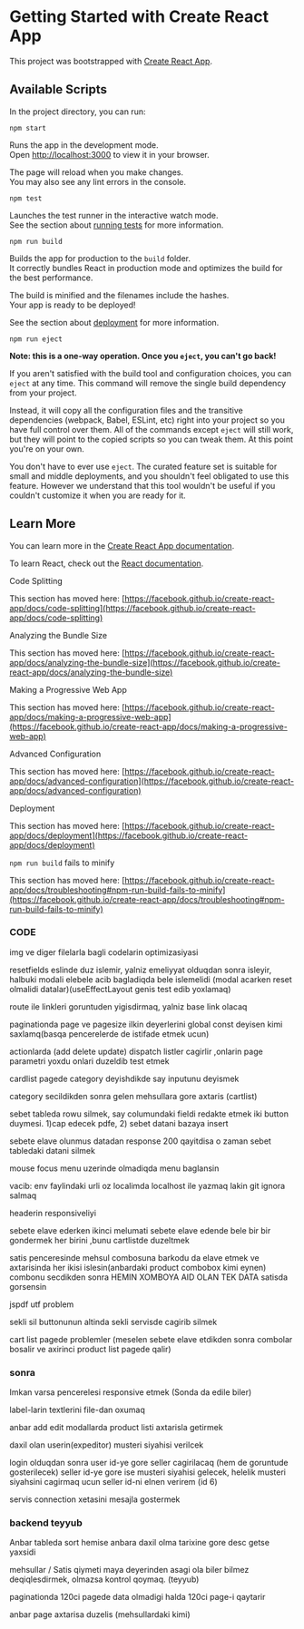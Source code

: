 # Getting Started with Create React App

This project was bootstrapped with [Create React App](https://github.com/facebook/create-react-app).

## Available Scripts

In the project directory, you can run:

`npm start`

Runs the app in the development mode.\
Open [http://localhost:3000](http://localhost:3000) to view it in your browser.

The page will reload when you make changes.\
You may also see any lint errors in the console.

`npm test`

Launches the test runner in the interactive watch mode.\
See the section about [running tests](https://facebook.github.io/create-react-app/docs/running-tests) for more information.

`npm run build`

Builds the app for production to the `build` folder.\
It correctly bundles React in production mode and optimizes the build for the best performance.

The build is minified and the filenames include the hashes.\
Your app is ready to be deployed!

See the section about [deployment](https://facebook.github.io/create-react-app/docs/deployment) for more information.

`npm run eject`

**Note: this is a one-way operation. Once you `eject`, you can't go back!**

If you aren't satisfied with the build tool and configuration choices, you can `eject` at any time. This command will remove the single build dependency from your project.

Instead, it will copy all the configuration files and the transitive dependencies (webpack, Babel, ESLint, etc) right into your project so you have full control over them. All of the commands except `eject` will still work, but they will point to the copied scripts so you can tweak them. At this point you're on your own.

You don't have to ever use `eject`. The curated feature set is suitable for small and middle deployments, and you shouldn't feel obligated to use this feature. However we understand that this tool wouldn't be useful if you couldn't customize it when you are ready for it.

## Learn More

You can learn more in the [Create React App documentation](https://facebook.github.io/create-react-app/docs/getting-started).

To learn React, check out the [React documentation](https://reactjs.org/).

Code Splitting

This section has moved here: [https://facebook.github.io/create-react-app/docs/code-splitting](https://facebook.github.io/create-react-app/docs/code-splitting)

Analyzing the Bundle Size

This section has moved here: [https://facebook.github.io/create-react-app/docs/analyzing-the-bundle-size](https://facebook.github.io/create-react-app/docs/analyzing-the-bundle-size)

Making a Progressive Web App

This section has moved here: [https://facebook.github.io/create-react-app/docs/making-a-progressive-web-app](https://facebook.github.io/create-react-app/docs/making-a-progressive-web-app)

Advanced Configuration

This section has moved here: [https://facebook.github.io/create-react-app/docs/advanced-configuration](https://facebook.github.io/create-react-app/docs/advanced-configuration)

Deployment

This section has moved here: [https://facebook.github.io/create-react-app/docs/deployment](https://facebook.github.io/create-react-app/docs/deployment)

`npm run build` fails to minify

This section has moved here: [https://facebook.github.io/create-react-app/docs/troubleshooting#npm-run-build-fails-to-minify](https://facebook.github.io/create-react-app/docs/troubleshooting#npm-run-build-fails-to-minify)

### CODE

img ve diger filelarla bagli codelarin optimizasiyasi

resetfields eslinde duz islemir, yalniz emeliyyat olduqdan sonra isleyir, halbuki modali elebele acib bagladiqda bele islemelidi (modal acarken reset olmalidi datalar)(useEffectLayout genis test edib yoxlamaq)

route ile linkleri goruntuden yigisdirmaq, yalniz base link olacaq 

paginationda page ve pagesize ilkin deyerlerini global const deyisen kimi saxlamq(basqa pencerelerde de istifade etmek ucun)



actionlarda (add delete update) dispatch listler cagirlir ,onlarin page parametri yoxdu onlari duzeldib test etmek



cardlist pagede category deyishdikde say inputunu deyismek 

category secildikden sonra gelen mehsullara gore axtaris (cartlist)

sebet tableda rowu silmek, say columundaki fieldi redakte etmek
iki button duymesi. 1)cap edecek pdfe, 2) sebet datani bazaya insert

sebete elave olunmus datadan response 200 qayitdisa o zaman sebet  tabledaki datani silmek

mouse focus menu uzerinde olmadiqda menu baglansin

vacib: env faylindaki urli oz localimda localhost ile yazmaq lakin git ignora salmaq

headerin responsiveliyi

sebete elave ederken ikinci melumati sebete elave edende bele bir bir gondermek her birini ,bunu cartlistde duzeltmek

satis penceresinde mehsul combosuna barkodu da elave etmek ve axtarisinda her ikisi islesin(anbardaki product combobox kimi eynen) combonu secdikden sonra HEMIN XOMBOYA AID OLAN TEK DATA satisda gorsensin

jspdf utf problem

sekli sil buttonunun altinda sekli servisde cagirib silmek

cart list pagede problemler (meselen sebete elave etdikden sonra combolar bosalir ve axirinci product list pagede qalir)
### sonra

Imkan varsa pencerelesi responsive etmek (Sonda da edile biler)

label-larin textlerini file-dan oxumaq

anbar add edit modallarda product listi axtarisla getirmek

daxil olan userin(expeditor) musteri siyahisi verilcek

login olduqdan sonra user id-ye gore seller cagirilacaq (hem de goruntude gosterilecek)
seller id-ye gore ise musteri siyahisi gelecek, helelik musteri siyahsini cagirmaq ucun seller id-ni elnen verirem (id 6)

servis connection xetasini mesajla gostermek
 
### backend teyyub

Anbar tableda sort hemise anbara daxil olma tarixine gore desc getse yaxsidi

mehsullar / Satis qiymeti maya deyerinden asagi ola biler bilmez deqiqlesdirmek, olmazsa kontrol qoymaq. (teyyub)

paginationda 120ci pagede data olmadigi halda 120ci page-i qaytarir

anbar page axtarisa duzelis (mehsullardaki kimi)


